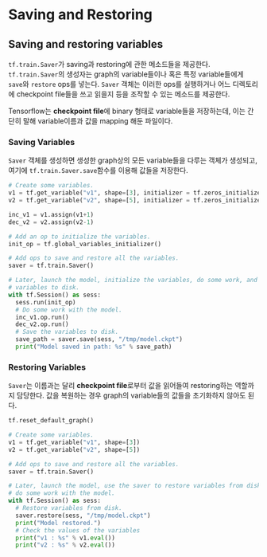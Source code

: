 # Saving and Restoring

## Saving and restoring variables

`tf.train.Saver`가 saving과 restoring에 관한 메소드들을 제공한다.  `tf.train.Saver`의 생성자는 graph의 variable들이나 혹은 특정 variable들에게 `save`와  `restore` ops를 넣는다. `Saver` 객체는 이러한 ops를 실행하거나 어느 디렉토리에 checkpoint file들을 쓰고 읽을지 등을 조작할 수 있는 메소드를 제공한다.



Tensorflow는 **checkpoint file**에 binary 형태로 variable들을 저장하는데, 이는 간단히 말해 variable이름과 값을 mapping 해둔 파일이다.



### Saving Variables

`Saver` 객체를 생성하면 생성한 graph상의 모든 variable들을 다루는 객체가 생성되고, 여기에 `tf.train.Saver.save`함수를 이용해 값들을 저장한다.

```python
# Create some variables.
v1 = tf.get_variable("v1", shape=[3], initializer = tf.zeros_initializer)
v2 = tf.get_variable("v2", shape=[5], initializer = tf.zeros_initializer)

inc_v1 = v1.assign(v1+1)
dec_v2 = v2.assign(v2-1)

# Add an op to initialize the variables.
init_op = tf.global_variables_initializer()

# Add ops to save and restore all the variables.
saver = tf.train.Saver()

# Later, launch the model, initialize the variables, do some work, and save the
# variables to disk.
with tf.Session() as sess:
  sess.run(init_op)
  # Do some work with the model.
  inc_v1.op.run()
  dec_v2.op.run()
  # Save the variables to disk.
  save_path = saver.save(sess, "/tmp/model.ckpt")
  print("Model saved in path: %s" % save_path)
```



### Restoring Variables

`Saver`는 이름과는 달리 **checkpoint file**로부터 값을 읽어들여 restoring하는 역할까지 담당한다. 값을 복원하는 경우 graph의 variable들의 값들을 초기화하지 않아도 된다.

```python
tf.reset_default_graph()

# Create some variables.
v1 = tf.get_variable("v1", shape=[3])
v2 = tf.get_variable("v2", shape=[5])

# Add ops to save and restore all the variables.
saver = tf.train.Saver()

# Later, launch the model, use the saver to restore variables from disk, and
# do some work with the model.
with tf.Session() as sess:
  # Restore variables from disk.
  saver.restore(sess, "/tmp/model.ckpt")
  print("Model restored.")
  # Check the values of the variables
  print("v1 : %s" % v1.eval())
  print("v2 : %s" % v2.eval())
```

